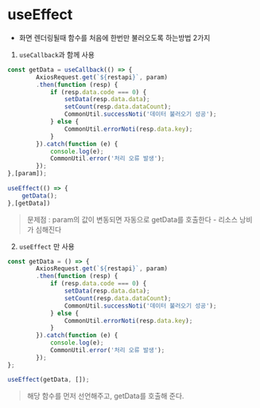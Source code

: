 # useEffect



- 화면 렌더링될때 함수를 처음에 한번만 불러오도록 하는방법 2가지

1. `useCallback`과 함께 사용

~~~jsx
const getData = useCallback(() => {
        AxiosRequest.get(`${restapi}`, param)
        .then(function (resp) {
            if (resp.data.code === 0) {
                setData(resp.data.data);
                setCount(resp.data.dataCount);
                CommonUtil.successNoti('데이터 불러오기 성공');
            } else {
                CommonUtil.errorNoti(resp.data.key);
            }
        }).catch(function (e) {
            console.log(e);
            CommonUtil.error('처리 오류 발생');
        });
},[param]);
    
useEffect(() => {
	getData();
},[getData])
~~~

> 문제점 : param의 값이 변동되면 자동으로 getData를 호출한다 - 리소스 낭비가 심해진다

2. `useEffect` 만 사용

~~~jsx
const getData = () => {
        AxiosRequest.get(`${restapi}`, param)
        .then(function (resp) {
            if (resp.data.code === 0) {
                setData(resp.data.data);
                setCount(resp.data.dataCount);
                CommonUtil.successNoti('데이터 불러오기 성공');
            } else {
                CommonUtil.errorNoti(resp.data.key);
            }
        }).catch(function (e) {
            console.log(e);
            CommonUtil.error('처리 오류 발생');
        });
};

useEffect(getData, []);
~~~

> 해당 함수를 먼저 선언해주고, getData를 호출해 준다.

